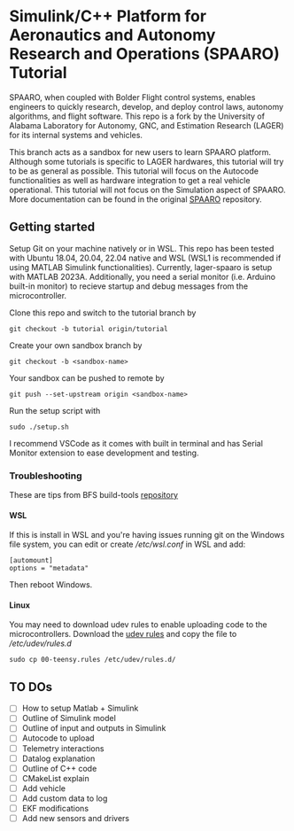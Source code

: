 # Simulink/C++ Platform for Aeronautics and Autonomy Research and Operations (SPAARO) Tutorial
SPAARO, when coupled with Bolder Flight control systems, enables engineers to quickly research, develop, and deploy control laws, autonomy algorithms, and flight software. This repo is a fork by the University of Alabama Laboratory for Autonomy, GNC, and Estimation Research (LAGER) for its internal systems and vehicles. 

This branch acts as a sandbox for new users to learn SPAARO platform. Although some tutorials is specific to LAGER hardwares, this tutorial will try to be as general as possible. This tutorial will focus on the Autocode functionalities as well as hardware integration to get a real vehicle operational. This tutorial will not focus on the Simulation aspect of SPAARO. More documentation can be found in the original [SPAARO](https://github.com/bolderflight/spaaro) repository.

## Getting started
Setup Git on your machine natively or in WSL. This repo has been tested with Ubuntu 18.04, 20.04, 22.04 native and WSL (WSL1 is recommended if using MATLAB Simulink functionalities). Currently, lager-spaaro is setup with MATLAB 2023A. Additionally, you need a serial monitor (i.e. Arduino built-in monitor) to recieve startup and debug messages from the microcontroller.

Clone this repo and switch to the tutorial branch by 

```git checkout -b tutorial origin/tutorial```

Create your own sandbox branch by 

```git checkout -b <sandbox-name>```

Your sandbox can be pushed to remote by

```git push --set-upstream origin <sandbox-name>```

Run the setup script with

```sudo ./setup.sh```

I recommend VSCode as it comes with built in terminal and has Serial Monitor extension to ease development and testing. 

### Troubleshooting
These are tips from BFS build-tools [repository](https://github.com/bolderflight/build-tools)
#### WSL
If this is install in WSL and you're having issues running git on the Windows file system, you can edit or create */etc/wsl.conf* in WSL and add:

```
[automount]
options = "metadata" 
```

Then reboot Windows. 

#### Linux
You may need to download udev rules to enable uploading code to the microcontrollers. Download the [udev rules](https://www.pjrc.com/teensy/00-teensy.rules) and copy the file to */etc/udev/rules.d* 

```
sudo cp 00-teensy.rules /etc/udev/rules.d/
```

## TO DOs
- [ ] How to setup Matlab + Simulink
- [ ] Outline of Simulink model
- [ ] Outline of input and outputs in Simulink
- [ ] Autocode to upload
- [ ] Telemetry interactions
- [ ] Datalog explanation
- [ ] Outline of C++ code
- [ ] CMakeList explain
- [ ] Add vehicle
- [ ] Add custom data to log
- [ ] EKF modifications
- [ ] Add new sensors and drivers
